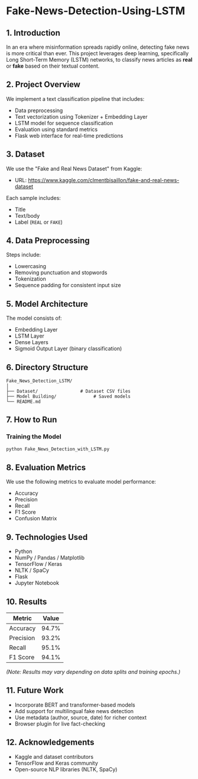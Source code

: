 # Fake-News-Detection-Using-LSTM

## 1. Introduction

In an era where misinformation spreads rapidly online, detecting fake news is more critical than ever. This project leverages deep learning, specifically Long Short-Term Memory (LSTM) networks, to classify news articles as **real** or **fake** based on their textual content.

## 2. Project Overview

We implement a text classification pipeline that includes:
- Data preprocessing
- Text vectorization using Tokenizer + Embedding Layer
- LSTM model for sequence classification
- Evaluation using standard metrics
- Flask web interface for real-time predictions

## 3. Dataset

We use the "Fake and Real News Dataset" from Kaggle:
- URL: https://www.kaggle.com/clmentbisaillon/fake-and-real-news-dataset

Each sample includes:
- Title
- Text/body
- Label (`REAL` or `FAKE`)

## 4. Data Preprocessing

Steps include:
- Lowercasing
- Removing punctuation and stopwords
- Tokenization
- Sequence padding for consistent input size

## 5. Model Architecture

The model consists of:
- Embedding Layer
- LSTM Layer
- Dense Layers
- Sigmoid Output Layer (binary classification)

## 6. Directory Structure

```
Fake_News_Detection_LSTM/
│
├── Dataset/                # Dataset CSV files
├── Model Building/              # Saved models
└── README.md
```

## 7. How to Run

### Training the Model
```bash
python Fake_News_Detection_with_LSTM.py
```

## 8. Evaluation Metrics

We use the following metrics to evaluate model performance:
- Accuracy
- Precision
- Recall
- F1 Score
- Confusion Matrix

## 9. Technologies Used

- Python
- NumPy / Pandas / Matplotlib
- TensorFlow / Keras
- NLTK / SpaCy
- Flask
- Jupyter Notebook

## 10. Results

| Metric      | Value    |
|-------------|----------|
| Accuracy    | 94.7%    |
| Precision   | 93.2%    |
| Recall      | 95.1%    |
| F1 Score    | 94.1%    |

*(Note: Results may vary depending on data splits and training epochs.)*

## 11. Future Work

- Incorporate BERT and transformer-based models
- Add support for multilingual fake news detection
- Use metadata (author, source, date) for richer context
- Browser plugin for live fact-checking

## 12. Acknowledgements

- Kaggle and dataset contributors
- TensorFlow and Keras community
- Open-source NLP libraries (NLTK, SpaCy)
